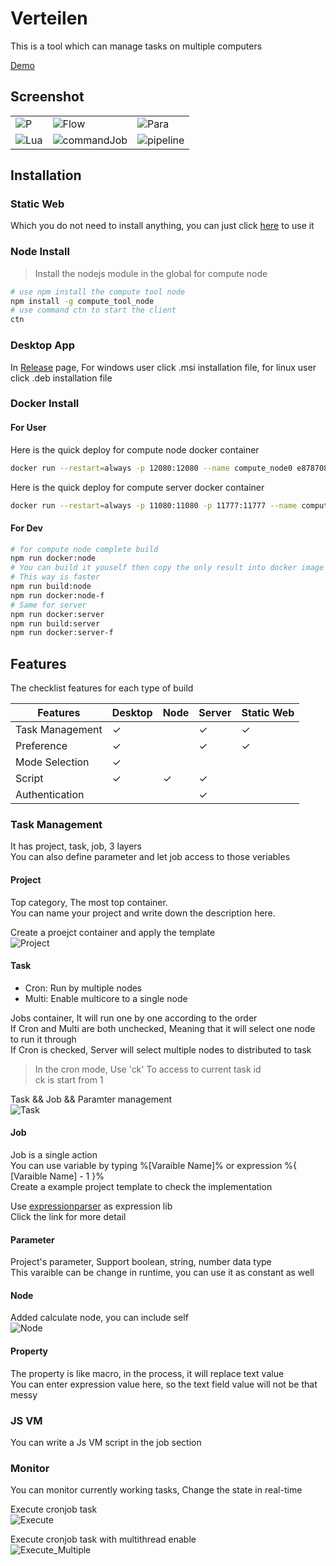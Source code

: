 # Verteilen

This is a tool which can manage tasks on multiple computers

[Demo](https://verteilen.github.io/.github/)

## Screenshot

||||
|-|-|-|
|![P](./docs/static/server.jpg)|![Flow](./docs/static/flow.jpg)|![Para](./docs/static/parameter.jpg)|
|![Lua](./docs/static/luaJob.jpg)|![commandJob](./docs/static/commanJob.jpg)|![pipeline](./docs/static/execution.jpg)|

## Installation

### Static Web

Which you do not need to install anything, you can just click [here](https://elly2018.github.io/Compute-Tool/) to use it

### Node Install

> Install the nodejs module in the global for compute node

```bash
# use npm install the compute tool node
npm install -g compute_tool_node
# use command ctn to start the client
ctn
```


### Desktop App

In [Release](https://github.com/Verteilen/Verteilen/releases) page, For windows user click .msi installation file, for linux user click .deb installation file

### Docker Install

#### For User

Here is the quick deploy for compute node docker container

```bash
docker run --restart=always -p 12080:12080 --name compute_node0 e87870823/compute_tool_node
```

Here is the quick deploy for compute server docker container

```bash
docker run --restart=always -p 11080:11080 -p 11777:11777 --name compute_server e87870823/compute_tool_server
```

#### For Dev

```bash
# for compute node complete build
npm run docker:node
# You can build it youself then copy the only result into docker image
# This way is faster
npm run build:node
npm run docker:node-f
# Same for server
npm run docker:server
npm run build:server
npm run docker:server-f
```

## Features

The checklist features for each type of build

|Features|Desktop|Node|Server|Static Web|
|-|-|-|-|-|
|Task Management|✓||✓|✓|
|Preference|✓||✓|✓|
|Mode Selection|✓||||
|Script|✓|✓|✓||
|Authentication|||✓||


### Task Management

It has project, task, job, 3 layers\
You can also define parameter and let job access to those veriables

#### Project

Top category, The most top container.\
You can name your project and write down the description here.

Create a proejct container and apply the template\
![Project](./docs/static/project.gif)

#### Task

- Cron: Run by multiple nodes
- Multi: Enable multicore to a single node

Jobs container, It will run one by one according to the order\
If Cron and Multi are both unchecked, Meaning that it will select one node to run it through\
If Cron is checked, Server will select multiple nodes to distributed to task

> In the cron mode, Use 'ck' To access to current task id\
> ck is start from 1 

Task && Job && Paramter management\
![Task](./docs/static/task.gif)

#### Job

Job is a single action\
You can use variable by typing %[Varaible Name]% or expression %{ [Varaible Name] - 1 }% \
Create a example project template to check the implementation

Use [expressionparser](https://www.npmjs.com/package/expressionparser) as expression lib\
Click the link for more detail

#### Parameter

Project's parameter, Support boolean, string, number data type\
This varaible can be change in runtime, you can use it as constant as well

#### Node

Added calculate node, you can include self\
![Node](./docs/static/node.gif)

#### Property

The property is like macro, in the process, it will replace text value\
You can enter expression value here, so the text field value will not be that messy

### JS VM

You can write a Js VM script in the job section

### Monitor

You can monitor currently working tasks, Change the state in real-time

Execute cronjob task\
![Execute](./docs/static/execute.gif)

Execute cronjob task with multithread enable\
![Execute_Multiple](./docs/static/execute_multiple.gif)
